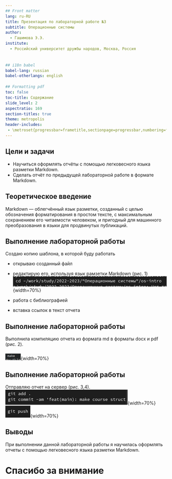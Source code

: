 ```yaml
---
## Front matter
lang: ru-RU
title: Презентация по лабораторной работе №3
subtitle: Операционные системы
author:
  - Гашимова Э.Э.
institute:
  - Российский университет дружбы народов, Москва, Россия


## i18n babel
babel-lang: russian
babel-otherlangs: english

## Formatting pdf
toc: false
toc-title: Содержание
slide_level: 2
aspectratio: 169
section-titles: true
theme: metropolis
header-includes:
 - \metroset{progressbar=frametitle,sectionpage=progressbar,numbering=fraction}
---
```

## Цели и задачи

- Научиться оформлять отчёты с помощью легковесного языка разметки Markdown.
- Сделать отчёт по предыдущей лабораторной работе в формате Markdown.

## Теоретическое введение

Markdown — облегчённый язык разметки, созданный с целью обозначения форматирования в простом тексте, с максимальным сохранением его читаемости человеком, и пригодный для машинного преобразования в языки для продвинутых публикаций.

## Выполнение лабораторной работы

Создаю копию шаблона, в которой буду работать
- открываю созданный файл 
- редактирую его, используя язык рамзетки Markdown 
(рис. 1)
![Переходим в каталог](image/1.png){width=70%}

- работа с библиографией
- вставка ссылок в текст отчета

## Выполнение лабораторной работы

Выполнила компиляцию отчета из формата md в форматы docx и pdf (рис. 2).

![Компиляция отчета](image/2.png){width=70%} 

## Выполнение лабораторной работы
 
 Отправляю отчет на сервер (рис. 3,4).
 ![Отправка отчета](image/3.png){width=70%}
 ![](image/4.png){width=70%} 
 
## Выводы

При выполнении данной лабораторной работы я научилась оформлять отчеты с помощью легковесного языка разметки Markdown.

# Спасибо за внимание
